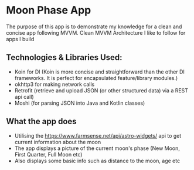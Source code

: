 # Moon Phase App
The purpose of this app is to demonstrate my knowledge for a clean and concise app following MVVM. 
Clean MVVM Architecture I like to follow for apps I build
## Technologies & Libraries Used:
  - Koin for DI (Koin is more concise and straightforward than the other DI frameworks. It is perfect for encapsulated feature/library modules.)
  - okhttp3 for making network calls
  - Retrofit (retrieve and upload JSON (or other structured data) via a REST api call)
  - Moshi (for parsing JSON into Java and Kotlin classes)
## What the app does
- Utilising the https://www.farmsense.net/api/astro-widgets/ api to get current information about the moon
- The app displays a picture of the current moon's phase (New Moon, First Quarter, Full Moon etc)
- Also displays some basic info such as distance to the moon, age etc
